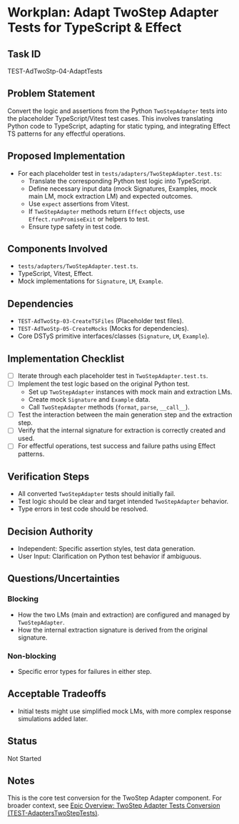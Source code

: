 # Workplan: Adapt TwoStep Adapter Tests for TypeScript & Effect

## Task ID
TEST-AdTwoStp-04-AdaptTests

## Problem Statement
Convert the logic and assertions from the Python `TwoStepAdapter` tests into the placeholder TypeScript/Vitest test cases. This involves translating Python code to TypeScript, adapting for static typing, and integrating Effect TS patterns for any effectful operations.

## Proposed Implementation
- For each placeholder test in `tests/adapters/TwoStepAdapter.test.ts`:
    - Translate the corresponding Python test logic into TypeScript.
    - Define necessary input data (mock Signatures, Examples, mock main LM, mock extraction LM) and expected outcomes.
    - Use `expect` assertions from Vitest.
    - If `TwoStepAdapter` methods return `Effect` objects, use `Effect.runPromiseExit` or helpers to test.
    - Ensure type safety in test code.

## Components Involved
- `tests/adapters/TwoStepAdapter.test.ts`.
- TypeScript, Vitest, Effect.
- Mock implementations for `Signature`, `LM`, `Example`.

## Dependencies
- `TEST-AdTwoStp-03-CreateTSFiles` (Placeholder test files).
- `TEST-AdTwoStp-05-CreateMocks` (Mocks for dependencies).
- Core DSTyS primitive interfaces/classes (`Signature`, `LM`, `Example`).

## Implementation Checklist
- [ ] Iterate through each placeholder test in `TwoStepAdapter.test.ts`.
- [ ] Implement the test logic based on the original Python test.
    - Set up `TwoStepAdapter` instances with mock main and extraction LMs.
    - Create mock `Signature` and `Example` data.
    - Call `TwoStepAdapter` methods (`format`, `parse`, `__call__`).
- [ ] Test the interaction between the main generation step and the extraction step.
- [ ] Verify that the internal signature for extraction is correctly created and used.
- [ ] For effectful operations, test success and failure paths using Effect patterns.

## Verification Steps
- All converted `TwoStepAdapter` tests should initially fail.
- Test logic should be clear and target intended `TwoStepAdapter` behavior.
- Type errors in test code should be resolved.

## Decision Authority
- Independent: Specific assertion styles, test data generation.
- User Input: Clarification on Python test behavior if ambiguous.

## Questions/Uncertainties
### Blocking
- How the two LMs (main and extraction) are configured and managed by `TwoStepAdapter`.
- How the internal extraction signature is derived from the original signature.

### Non-blocking
- Specific error types for failures in either step.

## Acceptable Tradeoffs
- Initial tests might use simplified mock LMs, with more complex response simulations added later.

## Status
Not Started

## Notes
This is the core test conversion for the TwoStep Adapter component.
For broader context, see [Epic Overview: TwoStep Adapter Tests Conversion (TEST-AdaptersTwoStepTests)](../../docs/planning/workplans/TEST-AdaptersTwoStepTests.md).